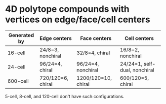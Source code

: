 # 4D polytope compounds with vertices on edge/face/cell centers

| Generated by  | Edge centers  | Face centers  | Cell centers  |
|---|---|---|---|
| 16-cell  | 24/8=3, nonchiral  | 32/8=4, chiral  | 16/8=2, nonchiral  |
| 24-cell  | 96/24=4, chiral  | 96/24=4, nonchiral  | 24/24=1, self-dual, nonchiral  |
| 600-cell  | 720/120=6, chiral | 1200/120=10, chiral  | 600/120=5, chiral  |

5-cell, 8-cell, and 120-cell don't have such configurations.
